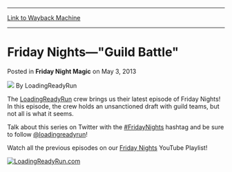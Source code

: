 
---
[Link to Wayback Machine](https://web.archive.org/web/20211017123742/https://magic.wizards.com/en/articles/archive/friday-night-magic/friday-nights%E2%80%94guild-battle-2013-05-02)

[_metadata_:author]:- "LoadingReadyRun"
[_metadata_:description]:- "The LoadingReadyRun crew brings us their latest episode of Friday Nights! In this episode, the crew holds an unsanctioned draft with guild teams, but not all is what it seems.Talk about this series on Twitter with the #FridayNights hashtag and be sure to follow @loadingreadyrun!Watch all the previous episodes on our Friday Nights YouTube Playlist!"
[_metadata_:generator]:- "Drupal 7 (http://drupal.org)"
[_metadata_:node]:- "198481"
[_metadata_:path_date]:- "2013-05-02"
[_metadata_:publish_date]:- "2013-05-03"
[_metadata_:source]:- "div-main-content"
[_metadata_:title]:- "Friday Nights—`Guild Battle`"
[_metadata_:wayback_capture_timestamp]:- "2021-10-17 12:37:42"
[_metadata_:wayback_raw_url]:- "https://web.archive.org/web/20211017123742id_/https://magic.wizards.com/en/articles/archive/friday-night-magic/friday-nights%E2%80%94guild-battle-2013-05-02"
[_metadata_:wayback_url]:- "https://magic.wizards.com/en/articles/archive/friday-night-magic/friday-nights%E2%80%94guild-battle-2013-05-02"
---


Friday Nights—"Guild Battle"
============================



 Posted in **Friday Night Magic**
 on May 3, 2013 






![](https://media.magic.wizards.com/styles/auth_small/public/images/person/lrrbiopic.png)
By LoadingReadyRun











The [LoadingReadyRun](http://www.loadingreadyrun.com) crew brings us their latest episode of Friday Nights! In this episode, the crew holds an unsanctioned draft with guild teams, but not all is what it seems.

Talk about this series on Twitter with the [#FridayNights](https://twitter.com/search?q=%23FridayNights) hashtag and be sure to follow [@loadingreadyrun](http://www.twitter.com/loadingreadyrun)!

  
Watch all the previous episodes on our [Friday Nights](http://www.youtube.com/watch?v=aWq6TUeAPjMamp;list=PL3rP64NRtmbjJFGumln1bvmYHaqhxYvlt) YouTube Playlist!

[![LoadingReadyRun.com](https://media.wizards.com/images/magic/daily/features/238d_lrr.png)](http://www.loadingreadyrun.com)





